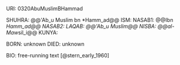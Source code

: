 URI: 0320AbuMuslimBHammad

SHUHRA: @@'Ab_u Muslim bn *Hamm_ad@@
ISM: 
NASAB1: @@Ibn *Hamm_ad@@
NASAB2: 
LAQAB: @@'Ab_u Muslim@@
NISBA: @@al-Maw*sil_i@@
KUNYA: 

BORN: unknown
DIED: unknown

BIO: free-running text [@stern_early_1960]
